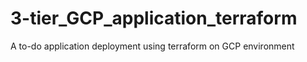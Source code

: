 # 3-tier_GCP_application_terraform
A to-do application deployment using terraform on GCP environment
